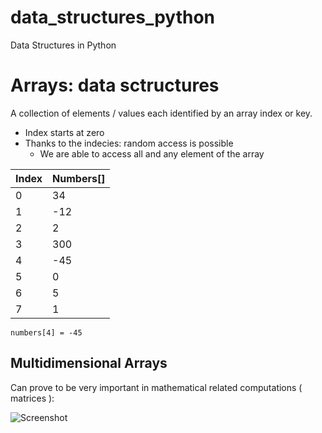 # data_structures_python
Data Structures in Python

# Arrays: data sctructures

A collection of elements / values each identified by an array index or key.

- Index starts at zero
- Thanks to the indecies: random access is possible
  - We are able to access all and any element of the array

| Index  | Numbers[] |
| ------------- | ------------- |
| 0  | 34  |
| 1  | -12 |
| 2  | 2   |
| 3  | 300 |
| 4  | -45 |
| 5  |  0  |
| 6  | 5   |
| 7  |  1  |

```
numbers[4] = -45
```

## Multidimensional Arrays

Can prove to be very important in mathematical related computations ( matrices ):

![Screenshot](screenshot.png)


